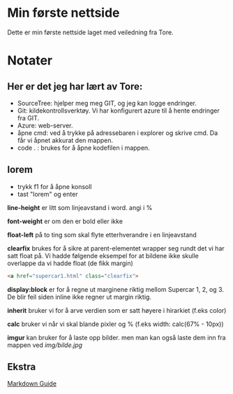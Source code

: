 # Min første nettside
Dette er min første nettside laget med veiledning fra Tore.

# Notater

## Her er det jeg har lært av Tore:

* SourceTree: hjelper meg meg GIT, og jeg kan logge endringer.
* Git: kildekontrollsverktøy. Vi har konfigurert azure til å hente endringer fra GIT.
* Azure: web-server.
* åpne cmd: ved å trykke på adressebaren i explorer og skrive cmd. Da får vi åpnet akkurat den mappen.
* code . : brukes for å åpne kodefilen i mappen. 

## lorem
* trykk f1 for å åpne konsoll
* tast "lorem" og enter

**line-height** er litt som linjeavstand i word. angi i %

**font-weight** er om den er bold eller ikke

**float-left** på to ting som skal flyte etterhverandre i en linjeavstand

**clearfix** brukes for å sikre at parent-elementet wrapper seg rundt det vi har satt float på. Vi hadde følgende eksempel for at bildene ikke skulle overlappe da vi hadde float (de fikk margin)
```html
<a href="supercar1.html" class="clearfix">
```
**display:block** er for å regne ut marginene riktig mellom Supercar 1, 2, og 3. De blir feil siden inline ikke regner ut margin riktig.

**inherit** bruker vi for å arve verdien som er satt høyere i hirarkiet (f.eks color)

**calc** bruker vi når vi skal blande pixler og % (f.eks width: calc(67% - 10px))

**imgur** kan bruker for å laste opp bilder. men man kan også laste dem inn fra mappen ved *img/bilde.jpg*



## Ekstra

[Markdown Guide](https://guides.github.com/features/mastering-markdown/)



